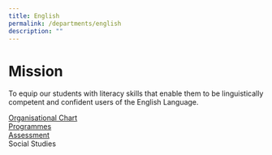 ```yaml
---
title: English
permalink: /departments/english
description: ""
---
```

# Mission
To equip our students with literacy skills that enable them to be linguistically competent and confident users of the English Language.

[Organisational Chart](/english/organisational-chart) 
<br>
[Programmes](/english/programmes)
<br>
[Assessment](/english/assessment)
<br>
Social Studies